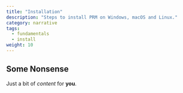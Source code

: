 ```yaml
---
title: "Installation"
description: "Steps to install PRM on Windows, macOS and Linux."
category: narrative
tags:
  - fundamentals
  - install
weight: 10
---
```


## Some Nonsense

Just a bit of _content_ for **you**.
